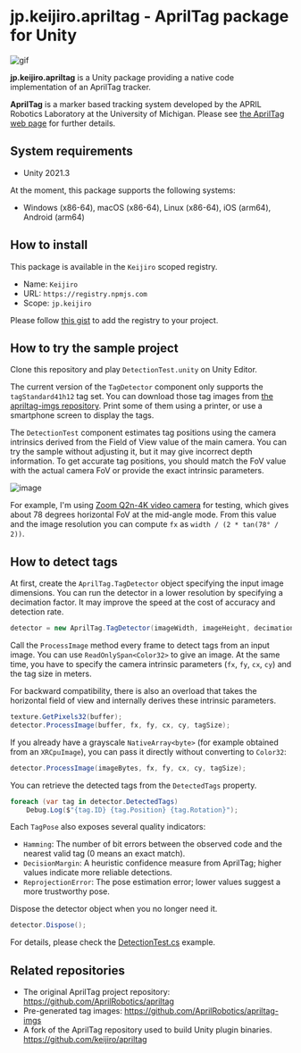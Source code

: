 jp.keijiro.apriltag - AprilTag package for Unity
================================================

![gif](https://i.imgur.com/1iushmq.gif)

**jp.keijiro.apriltag** is a Unity package providing a native code
implementation of an AprilTag tracker.

**AprilTag** is a marker based tracking system developed by the APRIL Robotics
Laboratory at the University of Michigan. Please see [the AprilTag web page]
for further details.

[the AprilTag web page]: https://april.eecs.umich.edu/software/apriltag

System requirements
-------------------

- Unity 2021.3

At the moment, this package supports the following systems:

- Windows (x86-64), macOS (x86-64), Linux (x86-64), iOS (arm64), Android (arm64)

How to install
--------------

This package is available in the `Keijiro` scoped registry.

- Name: `Keijiro`
- URL: `https://registry.npmjs.com`
- Scope: `jp.keijiro`

Please follow [this gist] to add the registry to your project.

[this gist]: https://gist.github.com/keijiro/f8c7e8ff29bfe63d86b888901b82644c

How to try the sample project
-----------------------------

Clone this repository and play `DetectionTest.unity` on Unity Editor.

The current version of the `TagDetector` component only supports the
`tagStandard41h12` tag set. You can download those tag images from
[the apriltag-imgs repository]. Print some of them using a printer, or use a
smartphone screen to display the tags.

[the apriltag-imgs repository]:
  https://github.com/AprilRobotics/apriltag-imgs/tree/master/tagStandard41h12

The `DetectionTest` component estimates tag positions using the camera
intrinsics derived from the Field of View value of the main camera. You can try
the sample without adjusting it, but it may give incorrect depth information.
To get accurate tag positions, you should match the FoV value with the actual
camera FoV or provide the exact intrinsic parameters.

![image](https://i.imgur.com/BUVHSnXl.jpg)

For example, I'm using [Zoom Q2n-4K video camera] for testing, which gives about
78 degrees horizontal FoV at the mid-angle mode. From this value and the image
resolution you can compute `fx` as `width / (2 * tan(78° / 2))`.

[Zoom Q2n-4K video camera]:
  https://zoomcorp.com/en/us/video-recorders/video-recorders/q2n-4k-handy-video-recorder/

How to detect tags
------------------

At first, create the `AprilTag.TagDetector` object specifying the input image
dimensions. You can run the detector in a lower resolution by specifying a
decimation factor. It may improve the speed at the cost of accuracy and
detection rate.

```csharp
detector = new AprilTag.TagDetector(imageWidth, imageHeight, decimation);
```

Call the `ProcessImage` method every frame to detect tags from an input image.
You can use `ReadOnlySpan<Color32>` to give an image. At the same time, you have
to specify the camera intrinsic parameters (`fx`, `fy`, `cx`, `cy`) and the tag
size in meters.

For backward compatibility, there is also an overload that takes the horizontal
field of view and internally derives these intrinsic parameters.

```csharp
texture.GetPixels32(buffer);
detector.ProcessImage(buffer, fx, fy, cx, cy, tagSize);
```

If you already have a grayscale `NativeArray<byte>` (for example obtained from
an `XRCpuImage`), you can pass it directly without converting to `Color32`:

```csharp
detector.ProcessImage(imageBytes, fx, fy, cx, cy, tagSize);
```

You can retrieve the detected tags from the `DetectedTags` property.

```csharp
foreach (var tag in detector.DetectedTags)
    Debug.Log($"{tag.ID} {tag.Position} {tag.Rotation}");
```

Each `TagPose` also exposes several quality indicators:

* `Hamming`: The number of bit errors between the observed code and the nearest
  valid tag (0 means an exact match).
* `DecisionMargin`: A heuristic confidence measure from AprilTag; higher values
  indicate more reliable detections.
* `ReprojectionError`: The pose estimation error; lower values suggest a more
  trustworthy pose.

Dispose the detector object when you no longer need it.

```csharp
detector.Dispose();
```

For details, please check the [DetectionTest.cs] example.

[DetectionTest.cs]: /Assets/DetectionTest.cs

Related repositories
--------------------

- The original AprilTag project repository:
  https://github.com/AprilRobotics/apriltag
- Pre-generated tag images:
  https://github.com/AprilRobotics/apriltag-imgs
- A fork of the AprilTag repository used to build Unity plugin binaries.
  https://github.com/keijiro/apriltag
